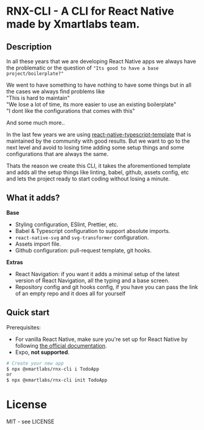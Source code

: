 # RNX-CLI - A CLI for React Native made by Xmartlabs team.

## Description

In all these years that we are developing React Native apps we always have the problematic or the question of `"Its good to have a base project/boilerplate?"`

We went to have something to have nothing to have some things but in all the cases we always find problems like <br>
"This is hard to maintain" <br>
"We lose a lot of time, its more easier to use an existing boilerplate"<br>
"I dont like the configurations that comes with this" <br>

And some much more..

In the last few years we are using [react-native-typescript-template]() that is maintained by the community with good results. But we want to go to the next level and avoid to losing time adding some setup things and some configurations that are always the same.

Thats the reason we create this CLI, it takes the aforementioned template and adds all the setup things like linting, babel, github, assets config, etc and lets the project ready to start coding without losing a minute.

## What it adds?

**Base**

- Styling configuration, ESlint, Prettier, etc.
- Babel & Typescript configuration to support absolute imports.
- `react-native-svg` and `svg-transformer` configuration.
- Assets import file.
- Github configuration: pull-request template, git hooks.

**Extras**

- React Navigation: if you want it adds a minimal setup of the latest version of React Navigation, all the typing and a base screen.
- Repository config and git hooks config, if you have you can pass the link of an empty repo and it does all for yourself

## Quick start

Prerequisites:

- For vanilla React Native, make sure you're set up for React Native by following [the official documentation](https://reactnative.dev/docs/environment-setup).
- Expo, **not supported**.

```bash
# Create your new app
$ npx @xmartlabs/rnx-cli i TodoApp
or
$ npx @xmartlabs/rnx-cli init TodoApp

```

# License

MIT - see LICENSE
